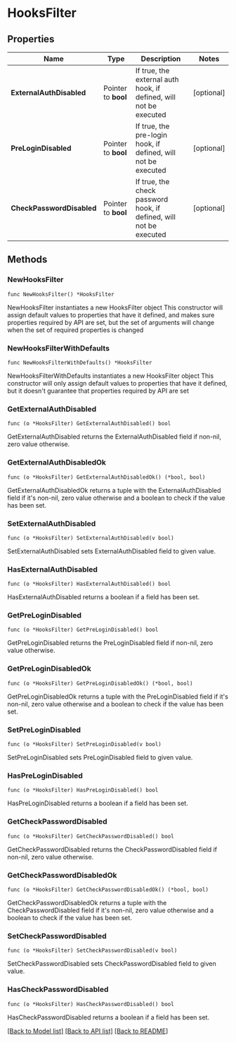 # HooksFilter

## Properties

Name | Type | Description | Notes
------------ | ------------- | ------------- | -------------
**ExternalAuthDisabled** | Pointer to **bool** | If true, the external auth hook, if defined, will not be executed | [optional] 
**PreLoginDisabled** | Pointer to **bool** | If true, the pre-login hook, if defined, will not be executed | [optional] 
**CheckPasswordDisabled** | Pointer to **bool** | If true, the check password hook, if defined, will not be executed | [optional] 

## Methods

### NewHooksFilter

`func NewHooksFilter() *HooksFilter`

NewHooksFilter instantiates a new HooksFilter object
This constructor will assign default values to properties that have it defined,
and makes sure properties required by API are set, but the set of arguments
will change when the set of required properties is changed

### NewHooksFilterWithDefaults

`func NewHooksFilterWithDefaults() *HooksFilter`

NewHooksFilterWithDefaults instantiates a new HooksFilter object
This constructor will only assign default values to properties that have it defined,
but it doesn't guarantee that properties required by API are set

### GetExternalAuthDisabled

`func (o *HooksFilter) GetExternalAuthDisabled() bool`

GetExternalAuthDisabled returns the ExternalAuthDisabled field if non-nil, zero value otherwise.

### GetExternalAuthDisabledOk

`func (o *HooksFilter) GetExternalAuthDisabledOk() (*bool, bool)`

GetExternalAuthDisabledOk returns a tuple with the ExternalAuthDisabled field if it's non-nil, zero value otherwise
and a boolean to check if the value has been set.

### SetExternalAuthDisabled

`func (o *HooksFilter) SetExternalAuthDisabled(v bool)`

SetExternalAuthDisabled sets ExternalAuthDisabled field to given value.

### HasExternalAuthDisabled

`func (o *HooksFilter) HasExternalAuthDisabled() bool`

HasExternalAuthDisabled returns a boolean if a field has been set.

### GetPreLoginDisabled

`func (o *HooksFilter) GetPreLoginDisabled() bool`

GetPreLoginDisabled returns the PreLoginDisabled field if non-nil, zero value otherwise.

### GetPreLoginDisabledOk

`func (o *HooksFilter) GetPreLoginDisabledOk() (*bool, bool)`

GetPreLoginDisabledOk returns a tuple with the PreLoginDisabled field if it's non-nil, zero value otherwise
and a boolean to check if the value has been set.

### SetPreLoginDisabled

`func (o *HooksFilter) SetPreLoginDisabled(v bool)`

SetPreLoginDisabled sets PreLoginDisabled field to given value.

### HasPreLoginDisabled

`func (o *HooksFilter) HasPreLoginDisabled() bool`

HasPreLoginDisabled returns a boolean if a field has been set.

### GetCheckPasswordDisabled

`func (o *HooksFilter) GetCheckPasswordDisabled() bool`

GetCheckPasswordDisabled returns the CheckPasswordDisabled field if non-nil, zero value otherwise.

### GetCheckPasswordDisabledOk

`func (o *HooksFilter) GetCheckPasswordDisabledOk() (*bool, bool)`

GetCheckPasswordDisabledOk returns a tuple with the CheckPasswordDisabled field if it's non-nil, zero value otherwise
and a boolean to check if the value has been set.

### SetCheckPasswordDisabled

`func (o *HooksFilter) SetCheckPasswordDisabled(v bool)`

SetCheckPasswordDisabled sets CheckPasswordDisabled field to given value.

### HasCheckPasswordDisabled

`func (o *HooksFilter) HasCheckPasswordDisabled() bool`

HasCheckPasswordDisabled returns a boolean if a field has been set.


[[Back to Model list]](../README.md#documentation-for-models) [[Back to API list]](../README.md#documentation-for-api-endpoints) [[Back to README]](../README.md)


